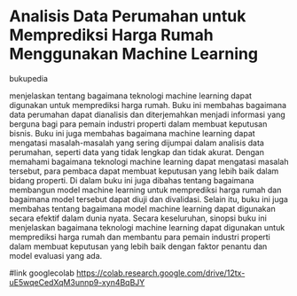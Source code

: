 # Analisis Data Perumahan untuk Memprediksi Harga Rumah Menggunakan Machine Learning 
bukupedia

menjelaskan tentang bagaimana teknologi machine learning dapat digunakan untuk memprediksi harga rumah. Buku ini membahas bagaimana data perumahan dapat dianalisis dan diterjemahkan menjadi informasi yang berguna bagi para pemain industri properti dalam membuat keputusan bisnis.
Buku ini juga membahas bagaimana machine learning dapat mengatasi masalah-masalah yang sering dijumpai dalam analisis data perumahan, seperti data yang tidak lengkap dan tidak akurat. Dengan memahami bagaimana teknologi machine learning dapat mengatasi masalah tersebut, para pembaca dapat membuat keputusan yang lebih baik dalam bidang properti.
Di dalam buku ini juga dibahas tentang bagaimana membangun model machine learning untuk memprediksi harga rumah dan bagaimana model tersebut dapat diuji dan divalidasi. Selain itu, buku ini juga membahas tentang bagaimana model machine learning dapat digunakan secara efektif dalam dunia nyata.
Secara keseluruhan, sinopsi buku ini menjelaskan bagaimana teknologi machine learning dapat digunakan untuk memprediksi harga rumah dan membantu para pemain industri properti dalam membuat keputusan yang lebih baik dengan faktor penantu dan model evaluasi yang ada.

#link googlecolab
https://colab.research.google.com/drive/12tx-uE5wqeCedXqM3unnp9-xyn4BqBJY
